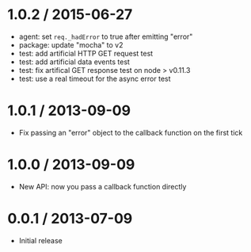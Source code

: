 
1.0.2 / 2015-06-27
==================

  * agent: set `req._hadError` to true after emitting "error"
  * package: update "mocha" to v2
  * test: add artificial HTTP GET request test
  * test: add artificial data events test
  * test: fix artifical GET response test on node > v0.11.3
  * test: use a real timeout for the async error test

1.0.1 / 2013-09-09
==================

  * Fix passing an "error" object to the callback function on the first tick

1.0.0 / 2013-09-09
==================

  * New API: now you pass a callback function directly

0.0.1 / 2013-07-09
==================

  * Initial release
